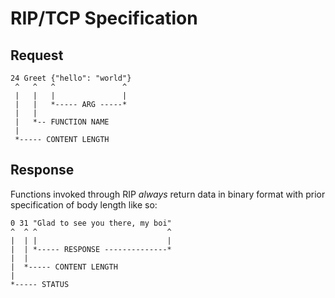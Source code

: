 # RIP/TCP Specification

## Request

```
24 Greet {"hello": "world"}
 ^   ^   ^               ^
 |   |   |               |
 |   |   *----- ARG -----*
 |   |
 |   *-- FUNCTION NAME
 |
 *----- CONTENT LENGTH
```

## Response

Functions invoked through RIP _always_ return data in binary format with prior
specification of body length like so:

```
0 31 "Glad to see you there, my boi"
^  ^ ^                             ^
|  | |                             |
|  | *----- RESPONSE --------------*
|  |
|  *----- CONTENT LENGTH
|
*----- STATUS
```

